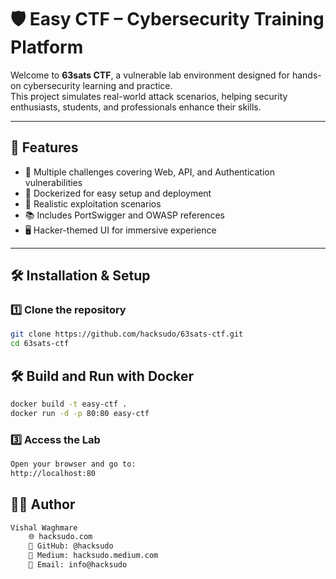 # 🛡️ Easy CTF – Cybersecurity Training Platform

Welcome to **63sats CTF**, a vulnerable lab environment designed for hands-on cybersecurity learning and practice.  
This project simulates real-world attack scenarios, helping security enthusiasts, students, and professionals enhance their skills.

---

## 🚀 Features
- 🔑 Multiple challenges covering Web, API, and Authentication vulnerabilities
- 🐳 Dockerized for easy setup and deployment
- 🎯 Realistic exploitation scenarios
- 📚 Includes PortSwigger and OWASP references
- 🖥️ Hacker-themed UI for immersive experience

---

## 🛠️ Installation & Setup

### 1️⃣ Clone the repository
```bash
git clone https://github.com/hacksudo/63sats-ctf.git
cd 63sats-ctf
```

## 🛠️ Build and Run with Docker
```bash
docker build -t easy-ctf .
docker run -d -p 80:80 easy-ctf
```
### 3️⃣ Access the Lab
```bash
Open your browser and go to:
http://localhost:80
```

## 👨‍💻 Author
```bash
Vishal Waghmare
    🌐 hacksudo.com
    🐙 GitHub: @hacksudo
    📝 Medium: hacksudo.medium.com
    📧 Email: info@hacksudo
```
